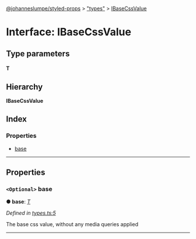 [@johanneslumpe/styled-props](../README.md) > ["types"](../modules/_types_.md) > [IBaseCssValue](../interfaces/_types_.ibasecssvalue.md)

# Interface: IBaseCssValue

## Type parameters
#### T 
## Hierarchy

**IBaseCssValue**

## Index

### Properties

* [base](_types_.ibasecssvalue.md#base)

---

## Properties

<a id="base"></a>

### `<Optional>` base

**● base**: *[T]()*

*Defined in [types.ts:5](https://github.com/johanneslumpe/styled-props/blob/86dd9fd/src/types.ts#L5)*

The base css value, without any media queries applied

___

